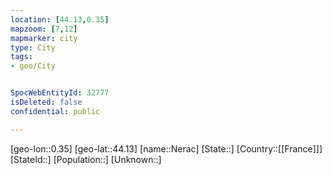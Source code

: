 ```yaml
---
location: [44.13,0.35]
mapzoom: [7,12] 
mapmarker: city 
type: City
tags:
- geo/City


SpocWebEntityId: 32777
isDeleted: false
confidential: public

---
```

[geo-lon::0.35]
[geo-lat::44.13]
[name::Nerac]
[State::]
[Country::[[France]]]
[StateId::]
[Population::]
[Unknown::]

